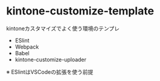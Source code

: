 # kintone-customize-template

kintoneカスタマイズでよく使う環境のテンプレ

- ESlint
- Webpack
- Babel
- kintone-customize-uploader

※ ESlintはVSCodeの拡張を使う前提
